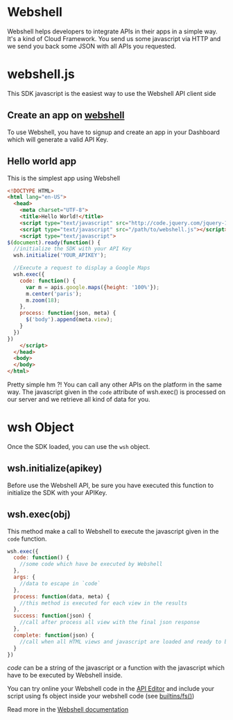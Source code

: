 Webshell
========

Webshell helps developers to integrate APIs in their apps in a simple way. It's a kind of Cloud Framework. You send us some javascript via HTTP and we send you back some JSON with all APIs you requested.

webshell.js
===========

This SDK javascript is the easiest way to use the Webshell API client side

Create an app on [webshell](http://webshell.io)
------------------------------

To use Webshell, you have to signup and create an app in your Dashboard which will generate a valid API Key.

Hello world app
---------------

This is the simplest app using Webshell

`````html
<!DOCTYPE HTML>
<html lang="en-US">
  <head>
    <meta charset="UTF-8">
    <title>Hello World!</title>
    <script type="text/javascript" src="http://code.jquery.com/jquery-1.8.2.min.js"></script>
    <script type="text/javascript" src="/path/to/webshell.js"></script>
    <script type="text/javascript">
$(document).ready(function() {
  //initialize the SDK with your API Key
  wsh.initialize('YOUR_APIKEY');

  //Execute a request to display a Google Maps
  wsh.exec({
    code: function() {
      var m = apis.google.maps({height: '100%'});
      m.center('paris');
      m.zoom(18);
    },
    process: function(json, meta) {
      $('body').append(meta.view);
    }
  })
})
    </script>
  </head>
  <body>
  </body>
</html>
`````

Pretty simple hm ?! You can call any other APIs on the platform in the same way. The javascript given in the `code` attribute of wsh.exec() is processed on our server and we retrieve all kind of data for you.

wsh Object
==========

Once the SDK loaded, you can use the `wsh` object.

wsh.initialize(apikey)
----------------------

Before use the Webshell API, be sure you have executed this function to initialize the SDK with your APIKey.


wsh.exec(obj)
-------------

This method make a call to Webshell to execute the javascript given in the `code` function.

`````javascript
wsh.exec({
  code: function() {
    //some code which have be executed by Webshell
  },
  args: {
    //data to escape in `code`
  },
  process: function(data, meta) {
    //this method is executed for each view in the results
  },
  success: function(json) {
    //call after process all view with the final json response
  },
  complete: function(json) {
    //call when all HTML views and javascript are loaded and ready to be used
  }
})
`````

*code* can be a string of the javascript or a function with the javascript which have to be executed by Webshell inside.

You can try online your Webshell code in the [API Editor](http://webshell.io/editor) and include your script using fs object inside your webshell code (see [builtins/fs()](http://webshell.io/docs/builtins/v/fs))

Read more in the [Webshell documentation](http://webshell.io/docs)